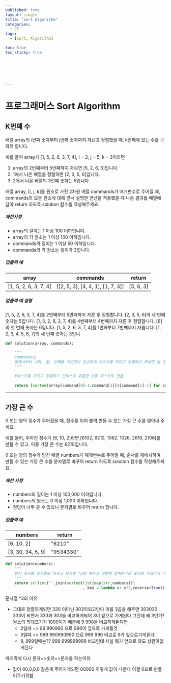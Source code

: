 ```yaml
---
published: true
layout: single
title: "Sort Algorithm"
categories:
  - CT
tags:
  - [Sort, Algorithm]

toc: true
toc_sticky: true






---
```


# 프로그래머스 Sort Algorithm

## K번째 수

배열 array의 i번째 숫자부터 j번째 숫자까지 자르고 정렬했을 때, k번째에 있는 수를 구하려 합니다.

예를 들어 array가 [1, 5, 2, 6, 3, 7, 4], i = 2, j = 5, k = 3이라면

1. array의 2번째부터 5번째까지 자르면 [5, 2, 6, 3]입니다.
2. 1에서 나온 배열을 정렬하면 [2, 3, 5, 6]입니다.
3. 2에서 나온 배열의 3번째 숫자는 5입니다.

배열 array, [i, j, k]를 원소로 가진 2차원 배열 commands가 매개변수로 주어질 때, commands의 모든 원소에 대해 앞서 설명한 연산을 적용했을 때 나온 결과를 배열에 담아 return 하도록 solution 함수를 작성해주세요.

##### 제한사항

- array의 길이는 1 이상 100 이하입니다.
- array의 각 원소는 1 이상 100 이하입니다.
- commands의 길이는 1 이상 50 이하입니다.
- commands의 각 원소는 길이가 3입니다.

##### 입출력 예

| array                 | commands                          | return    |
| --------------------- | --------------------------------- | --------- |
| [1, 5, 2, 6, 3, 7, 4] | [[2, 5, 3], [4, 4, 1], [1, 7, 3]] | [5, 6, 3] |

##### 입출력 예 설명

[1, 5, 2, 6, 3, 7, 4]를 2번째부터 5번째까지 자른 후 정렬합니다. [2, 3, 5, 6]의 세 번째 숫자는 5입니다.
[1, 5, 2, 6, 3, 7, 4]를 4번째부터 4번째까지 자른 후 정렬합니다. [6]의 첫 번째 숫자는 6입니다.
[1, 5, 2, 6, 3, 7, 4]를 1번째부터 7번째까지 자릅니다. [1, 2, 3, 4, 5, 6, 7]의 세 번째 숫자는 3입니

``` python
def solution(array, commands):

    """
    commands는
    앞에서부터 시작, 끝, 번째를 가르킨다 단순하게 리스트를 자르고 정렬하고 꺼내면 될 것이다
    """   

    #리스트를 자르고 정렬하고 인덱스로 추출한 것을 리스트로 만듬                  
        
    return [sorted(array[command[0]-1:command[1]])[command[2]-1] for command in commands]
```

---

## 가장 큰 수

0 또는 양의 정수가 주어졌을 때, 정수를 이어 붙여 만들 수 있는 가장 큰 수를 알아내 주세요.

예를 들어, 주어진 정수가 [6, 10, 2]라면 [6102, 6210, 1062, 1026, 2610, 2106]를 만들 수 있고, 이중 가장 큰 수는 6210입니다.

0 또는 양의 정수가 담긴 배열 numbers가 매개변수로 주어질 때, 순서를 재배치하여 만들 수 있는 가장 큰 수를 문자열로 바꾸어 return 하도록 solution 함수를 작성해주세요.

##### 제한 사항

- numbers의 길이는 1 이상 100,000 이하입니다.
- numbers의 원소는 0 이상 1,000 이하입니다.
- 정답이 너무 클 수 있으니 문자열로 바꾸어 return 합니다.

##### 입출력 예

| numbers           | return    |
| ----------------- | --------- |
| [6, 10, 2]        | "6210"    |
| [3, 30, 34, 5, 9] | "9534330" |

``` python
def solution(numbers):      
    """
    먼저 숫자를 문자열로 바꾸고 문자열 *3을 해주고 정렬해 합쳐준다음 숫자로 바꿨다가 다시 문자로바꿔줌
    """
    return str(int(''.join(sorted(list(map(str,numbers))\
                                  , key = lambda x: x*3,reverse=True))))
```

문자열 *3의 이유  

- 그대로 정렬하게되면 330 이아닌 303이되고만다 이를 3곱을 해주면 303030 333이 되면서 333과 303을 비교하게되어 3이 앞으로 가게된다 그런데 왜 3인가? 원소의 최대크기가 1000이기 때문에 
    9 990을 비교하게된다면 
    - 2일때 => 99 990990 으로 990이 앞으로 가게될것
    - 3일때 => 999 990990990 으로 999 990 비교로 9가 앞으로가게된다
    - 9, 999일때는?? 999 999999999 비교인데 사실 뭐가 앞으로 와도 상관이없게된다

마지막에 다시 문자=>숫자=>문자를 하는이유 

- 값이 00,0,0,0 같은게 주어지게되면 00000 이렇게 값이 나온다 이걸 0으로 만들어주기위함